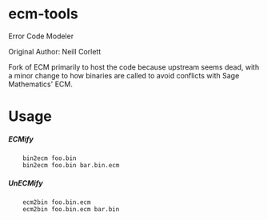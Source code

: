 # ecm-tools

Error Code Modeler

Original Author: Neill Corlett

Fork of ECM primarily to host the code because upstream seems dead, with a
minor change to how binaries are called to avoid conflicts with Sage
Mathematics' ECM.

# Usage

##### ECMify

        bin2ecm foo.bin
        bin2ecm foo.bin bar.bin.ecm

##### UnECMify

        ecm2bin foo.bin.ecm
        ecm2bin foo.bin.ecm bar.bin

